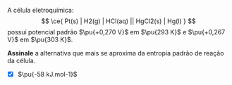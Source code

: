 A célula eletroquímica:
$$
    \ce{ Pt(s) | H2(g) | HCl(aq) || HgCl2(s) | Hg(l) }
$$
possui potencial padrão $\pu{+0,270 V}$ em $\pu{293 K}$ e $\pu{+0,267 V}$ em $\pu{303 K}$.

**Assinale** a alternativa que mais se aproxima da entropia padrão de reação da célula.

- [x] $\pu{-58 kJ.mol-1}$

